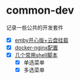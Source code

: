 # common-dev

记录一些公共的开发套件

- [x] [emby开心版+云盘挂载](https://github.com/yqchilde/common-dev/tree/main/emby)
- [x] [docker-nginx配置](https://github.com/yqchilde/common-dev/tree/main/nginx)
- [x] [几个常用shell脚本](https://github.com/yqchilde/common-dev/tree/main/shell)
    - [x] 单选菜单
    - [x] 多选菜单
